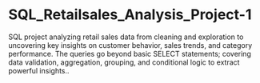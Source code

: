 # SQL_Retailsales_Analysis_Project-1
SQL project analyzing retail sales data from cleaning and exploration to uncovering key insights on customer behavior, sales trends, and category performance. The queries go beyond basic SELECT statements; covering data validation, aggregation, grouping, and conditional logic to extract powerful insights..
